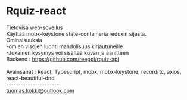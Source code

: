 # Rquiz-react

Tietovisa web-sovellus<br>
Käyttää mobx-keystone state-containeria reduxin sijasta.<br>
Ominaisuuksia<br>
-omien visojen luonti mahdolisuus kirjautuneille<br>
-Jokainen kysymys voi sisältää kuvan ja äänitteen<br>
Backend : https://github.com/reeppi/rquiz-api<br>
<br>
Avainsanat :  React, Typescript, mobx, mobx-keystone, recordrtc, axios, react-beautiful-dnd<br>
---------------------- <br />
tuomas.kokki@outlook.com
